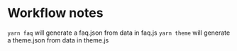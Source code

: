 # Workflow notes

`yarn faq` will generate a faq.json from data in faq.js
`yarn theme` will generate a theme.json from data in theme.js
